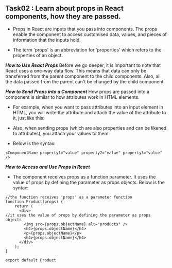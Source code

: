 ## Task02 : Learn about props in React components, how they are passed.

- Props in React are inputs that you pass into components. The props enable the component to access customised data, values, and pieces of information that the inputs hold.

- The term 'props' is an abbreviation for 'properties' which refers to the properties of an object.

**_How to Use React Props_**
Before we go deeper, it is important to note that React uses a one-way data flow. This means that data can only be transferred from the parent component to the child components. Also, all the data passed from the parent can't be changed by the child component.

**_How to Send Props into a Component_**
How props are passed into a component is similar to how attributes work in HTML elements.

- For example, when you want to pass attributes into an input element in HTML, you will write the attribute and attach the value of the attribute to it, just like this:

- Also, when sending props (which are also properties and can be likened to attributes), you attach your values to them.

- Below is the syntax:

```
<ComponentName property1="value" property2="value" property3="value" />

```

**_How to Access and Use Props in React_**

- The component receives props as a function parameter. It uses the value of props by defining the parameter as props objects.
  Below is the syntax:

```
//the function receives 'props' as a parameter function
function Product(props) {
    return (
      <div>
//it uses the value of props by defining the parameter as props objects
        <img src={props.objectName} alt="products" />
        <h4>{props.objectName}</h4>
        <p>{props.objectName}</p>
        <h4>{props.objectName}</h4>
      </div>
    );
}

export default Product

```
